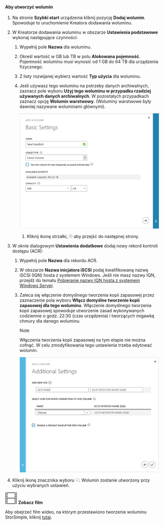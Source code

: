<!--author=SharS last changed: 02/04/2016-->

#### Aby utworzyć wolumin
1. Na stronie **Szybki start** urządzenia kliknij pozycję **Dodaj wolumin**. Spowoduje to uruchomienie Kreatora dodawania woluminu.
2. W Kreatorze dodawania woluminu w obszarze **Ustawienia podstawowe** wykonaj następujące czynności:
   
   1. Wypełnij pole **Nazwa** dla woluminu.
   2. Określ wartość w GB lub TB w polu **Alokowana pojemność**. Pojemność woluminu musi wynosić od 1 GB do 64 TB dla urządzenia fizycznego.
   3. Z listy rozwijanej wybierz wartość **Typ użycia** dla woluminu. 
   4. Jeśli używasz tego woluminu na potrzeby danych archiwalnych, zaznacz pole wyboru **Użyj tego woluminu w przypadku rzadziej używanych danych archiwalnych**. W pozostałych przypadkach zaznacz opcję **Wolumin warstwowy**. (Woluminy warstwowe były dawniej nazywane woluminami głównymi).
      
        ![Dodawanie woluminu](./media/storsimple-create-volume/ScreenshotUpdate1VolumeFlow.png)
      
      1. Kliknij ikonę strzałki, ![ikona strzałki](./media/storsimple-create-volume/HCS_ArrowIcon-include.png) aby przejść do następnej strony.
3. W oknie dialogowym **Ustawienia dodatkowe** dodaj nowy rekord kontroli dostępu (ACR):
   
   1. Wypełnij pole **Nazwa** dla rekordu ACR.
   2. W obszarze **Nazwa inicjatora iSCSI** podaj kwalifikowaną nazwę iSCSI (IQN) hosta z systemem Windows. Jeśli nie masz nazwy IQN, przejdź do tematu [Pobieranie nazwy IQN hosta z systemem Windows Server](#get-the-iqn-of-a-windows-server-host).
   3. Zaleca się włączenie domyślnego tworzenia kopii zapasowej przez zaznaczenie pola wyboru **Włącz domyślne tworzenie kopii zapasowej dla tego woluminu**. Włączenie domyślnego tworzenia kopii zapasowej spowoduje utworzenie zasad wykonywanych codziennie o godz. 22:30 (czas urządzenia) i tworzących migawkę chmury dla danego woluminu.
      
      > [!NOTE]
      > Włączenia tworzenia kopii zapasowej na tym etapie nie można cofnąć. W celu zmodyfikowania tego ustawienia trzeba edytować wolumin.
      > 
      > 
      
        ![Dodawanie woluminu](./media/storsimple-create-volume/AddVolume2-include.png)
4. Kliknij ikonę znacznika wyboru ![ikona znacznika wyboru](./media/storsimple-create-volume/HCS_CheckIcon-include.png). Wolumin zostanie utworzony przy użyciu wybranych ustawień.

![Zobacz film](./media/storsimple-create-volume/Video_icon.png) **Zobacz film**

Aby obejrzeć film wideo, na którym przestawiono tworzenie woluminu StorSimple, kliknij [tutaj](https://azure.microsoft.com/documentation/videos/create-a-storsimple-volume/).

<!--HONumber=Jun16_HO2-->


